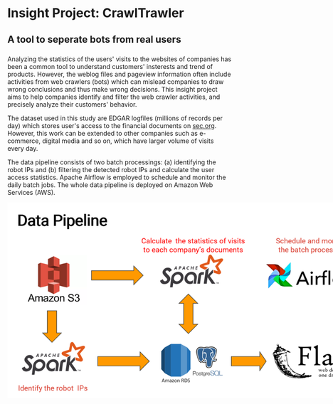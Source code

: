 # Insight Project: CrawlTrawler
## A tool to seperate bots from real users<h5>
<p>Analyzing the statistics of the users' visits to the websites of companies has been a common tool to understand customers' insterests and trend of products. However, the weblog files and pageview information often include activities from web crawlers (bots) which can mislead companies to draw wrong conclusions and thus make wrong decisions. This insight project aims to help companies identify and filter the web crawler activities, and precisely analyze their customers' behavior.<p>
<p>The dataset used in this study are EDGAR logfiles (millions of records per day) which stores user's access to the financial documents on <a href="https://www.sec.gov/">sec.org</a>. However, this work can be extended to other companies such as e-commerce, digital media and so on, which have larger volume of visits every day.</p>
<p>The data pipeline consists of two batch processings: (a) identifying the robot IPs and (b) filtering the detected robot IPs and calculate the user access statistics. Apache Airflow is employed to schedule and monitor the daily batch jobs. The whole data pipeline is deployed on Amazon Web Services (AWS).</p>
<img style="max-width:800px;" src="img/data_pipeline.png">
